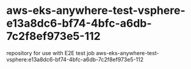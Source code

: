 # aws-eks-anywhere-test-vsphere-e13a8dc6-bf74-4bfc-a6db-7c2f8ef973e5-112
repository for use with E2E test job aws-eks-anywhere-test-vsphere:e13a8dc6-bf74-4bfc-a6db-7c2f8ef973e5-112
